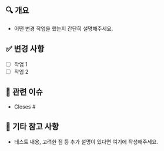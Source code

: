 ## 🔍 개요
- 어떤 변경 작업을 했는지 간단히 설명해주세요.

## ✅ 변경 사항
- [ ] 작업 1
- [ ] 작업 2

## 📌 관련 이슈
- Closes #

## 📝 기타 참고 사항
- 테스트 내용, 고려한 점 등 추가 설명이 있다면 여기에 작성해주세요.